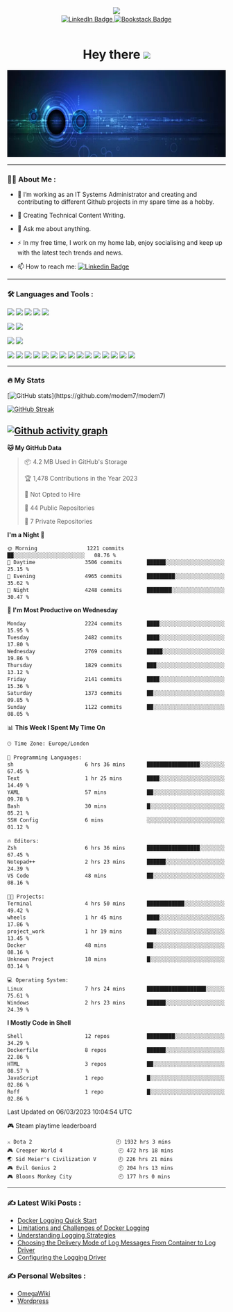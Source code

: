 <div id="header" align="center">
  <img src="https://media.giphy.com/media/f3iwJFOVOwuy7K6FFw/giphy.gif" width="300"/>
<div id="badges">
  <a href="https://www.linkedin.com/in/alexlaneit/">
    <img src="https://img.shields.io/badge/LinkedIn-blue?style=for-the-badge&logo=linkedin&logoColor=white" alt="LinkedIn Badge"/>
  </a>
  <a href="https://modem7.com">
  <img src="https://img.shields.io/badge/Bookstack-blue?style=for-the-badge&logo=BookStack&logoColor=white" alt="Bookstack Badge"/>
  </a>
</div>
  <img src="https://komarev.com/ghpvc/?username=modem7&style=flat-square&color=blue" alt=""/>
<h1>
  Hey there
  <img src="https://media.giphy.com/media/hvRJCLFzcasrR4ia7z/giphy.gif" width="30px"/>
</h1>
</div>

<div align="center">
  <img src="https://github.com/modem7/MiscAssets/blob/master/images/ezgif-6-79e26c05da.jpg" width="800" height="200"/>
</div>

---

### :man_technologist: About Me :
- :telescope: I’m working as an IT Systems Administrator and creating and contributing to different Github projects in my spare time as a hobby.

- :seedling: Creating Technical Content Writing.

- 💬 Ask me about anything.

- :zap: In my free time, I work on my home lab, enjoy socialising and keep up with the latest tech trends and news.

- :mailbox: How to reach me: [![Linkedin Badge](https://img.shields.io/badge/-AlexLaneIT-blue?style=flat&logo=Linkedin&logoColor=white)](https://www.linkedin.com/in/alexlaneit/)

---

### :hammer_and_wrench: Languages and Tools :
![](https://img.shields.io/badge/OS-Centos-informational?style=flat&logo=centos&logoColor=white&color=981e32)
![](https://img.shields.io/badge/OS-Debian-informational?style=flat&logo=debian&logoColor=white&color=981e32)
![](https://img.shields.io/badge/OS-RHEL-informational?style=flat&logo=red-hat&logoColor=white&color=981e32)
![](https://img.shields.io/badge/OS-Ubuntu-informational?style=flat&logo=ubuntu&logoColor=white&color=981e32)
![](https://img.shields.io/badge/OS-Windows-informational?style=flat&logo=windows&logoColor=white&color=981e32)

![](https://img.shields.io/badge/Editor-Notepad++-informational?style=flat&logo=notepadplusplus&logoColor=white&color=981e32)
![](https://img.shields.io/badge/Editor-Visual_Studio_Code-informational?style=flat&logo=visual-studio-code&logoColor=white&color=981e32)


![](https://img.shields.io/badge/Shell-Bash-informational?style=flat&logo=gnu-bash&logoColor=white&color=981e32)
![](https://img.shields.io/badge/Shell-ZSH-informational?style=flat&logo=gnu-bash&logoColor=white&color=981e32)

![](https://img.shields.io/badge/Tools-3CX-informational?style=flat&logoColor=white&color=981e32)
![](https://img.shields.io/badge/Tools-Ansible-informational?style=flat&logo=ansible&logoColor=white&color=981e32)
![](https://img.shields.io/badge/Tools-Arduino-informational?style=flat&logo=arduino&logoColor=white&color=981e32)
![](https://img.shields.io/badge/Tools-Borg-informational?style=flat&logoColor=white&color=981e32)
![](https://img.shields.io/badge/Tools-Docker-informational?style=flat&logo=docker&logoColor=white&color=981e32)
![](https://img.shields.io/badge/Tools-Drone_CI-informational?style=flat&logo=drone&logoColor=white&color=981e32)
![](https://img.shields.io/badge/Tools-Git-informational?style=flat&logo=git&logoColor=white&color=981e32)
![](https://img.shields.io/badge/Tools-Github-informational?style=flat&logo=github&logoColor=white&color=981e32)
![](https://img.shields.io/badge/Tools-Gitlab-informational?style=flat&logo=gitlab&logoColor=white&color=981e32)
![](https://img.shields.io/badge/Tools-Jira-informational?style=flat&logo=jira&logoColor=white&color=981e32)
![](https://img.shields.io/badge/Tools-Kanban-informational?style=flat&logoColor=white&color=981e32)
![](https://img.shields.io/badge/Tools-Nginx-informational?style=flat&logo=nginx&logoColor=white&color=981e32)
![](https://img.shields.io/badge/Tools-Raspberry_Pi-informational?style=flat&logo=raspberry-pi&logoColor=white&color=981e32)
![](https://img.shields.io/badge/Tools-Snyk-informational?style=flat&logo=snyk&logoColor=white&color=981e32)
![](https://img.shields.io/badge/Tools-Traefik-informational?style=flat&logo=traefikmesh&logoColor=white&color=981e32)

---

### :fire: My Stats
[![GitHub stats](https://github-readme-stats.vercel.app/api?username=modem7&show_icons=true&theme=codeSTACKr&count_private=true")](https://github.com/modem7/modem7)

[![GitHub Streak](https://streak-stats.demolab.com?user=modem7&theme=elegant&hide_border=true&date_format=j%20M%5B%20Y%5D&background=DD272700)](https://git.io/streak-stats)

[![Github activity graph](https://github-readme-activity-graph.cyclic.app/graph?username=modem7&theme=elegant&custom_title=Contribution%20Graph&hide_border=true&bg_color=%20)](https://github.com/modem7/modem7)
---

<!--START_SECTION:waka-->
**🐱 My GitHub Data** 

> 📦 4.2 MB Used in GitHub's Storage 
 > 
> 🏆 1,478 Contributions in the Year 2023
 > 
> 🚫 Not Opted to Hire
 > 
> 📜 44 Public Repositories 
 > 
> 🔑 7 Private Repositories 
 > 
**I'm a Night 🦉** 

```text
🌞 Morning                1221 commits        ██░░░░░░░░░░░░░░░░░░░░░░░   08.76 % 
🌆 Daytime                3506 commits        ██████░░░░░░░░░░░░░░░░░░░   25.15 % 
🌃 Evening                4965 commits        █████████░░░░░░░░░░░░░░░░   35.62 % 
🌙 Night                  4248 commits        ████████░░░░░░░░░░░░░░░░░   30.47 % 
```
📅 **I'm Most Productive on Wednesday** 

```text
Monday                   2224 commits        ████░░░░░░░░░░░░░░░░░░░░░   15.95 % 
Tuesday                  2482 commits        ████░░░░░░░░░░░░░░░░░░░░░   17.80 % 
Wednesday                2769 commits        █████░░░░░░░░░░░░░░░░░░░░   19.86 % 
Thursday                 1829 commits        ███░░░░░░░░░░░░░░░░░░░░░░   13.12 % 
Friday                   2141 commits        ████░░░░░░░░░░░░░░░░░░░░░   15.36 % 
Saturday                 1373 commits        ██░░░░░░░░░░░░░░░░░░░░░░░   09.85 % 
Sunday                   1122 commits        ██░░░░░░░░░░░░░░░░░░░░░░░   08.05 % 
```


📊 **This Week I Spent My Time On** 

```text
🕑︎ Time Zone: Europe/London

💬 Programming Languages: 
sh                       6 hrs 36 mins       █████████████████░░░░░░░░   67.45 % 
Text                     1 hr 25 mins        ████░░░░░░░░░░░░░░░░░░░░░   14.49 % 
YAML                     57 mins             ██░░░░░░░░░░░░░░░░░░░░░░░   09.78 % 
Bash                     30 mins             █░░░░░░░░░░░░░░░░░░░░░░░░   05.21 % 
SSH Config               6 mins              ░░░░░░░░░░░░░░░░░░░░░░░░░   01.12 % 

🔥 Editors: 
Zsh                      6 hrs 36 mins       █████████████████░░░░░░░░   67.45 % 
Notepad++                2 hrs 23 mins       ██████░░░░░░░░░░░░░░░░░░░   24.39 % 
VS Code                  48 mins             ██░░░░░░░░░░░░░░░░░░░░░░░   08.16 % 

🐱‍💻 Projects: 
Terminal                 4 hrs 50 mins       ████████████░░░░░░░░░░░░░   49.42 % 
wheels                   1 hr 45 mins        ████░░░░░░░░░░░░░░░░░░░░░   17.86 % 
project_work             1 hr 19 mins        ███░░░░░░░░░░░░░░░░░░░░░░   13.45 % 
Docker                   48 mins             ██░░░░░░░░░░░░░░░░░░░░░░░   08.16 % 
Unknown Project          18 mins             █░░░░░░░░░░░░░░░░░░░░░░░░   03.14 % 

💻 Operating System: 
Linux                    7 hrs 24 mins       ███████████████████░░░░░░   75.61 % 
Windows                  2 hrs 23 mins       ██████░░░░░░░░░░░░░░░░░░░   24.39 % 
```

**I Mostly Code in Shell** 

```text
Shell                    12 repos            █████████░░░░░░░░░░░░░░░░   34.29 % 
Dockerfile               8 repos             ██████░░░░░░░░░░░░░░░░░░░   22.86 % 
HTML                     3 repos             ██░░░░░░░░░░░░░░░░░░░░░░░   08.57 % 
JavaScript               1 repo              █░░░░░░░░░░░░░░░░░░░░░░░░   02.86 % 
Roff                     1 repo              █░░░░░░░░░░░░░░░░░░░░░░░░   02.86 % 
```




 Last Updated on 06/03/2023 10:04:54 UTC
<!--END_SECTION:waka-->

<!-- steam-box start -->
🎮 Steam playtime leaderboard
```text
⚔️ Dota 2                           🕘 1932 hrs 3 mins
🎮 Creeper World 4                  🕘 472 hrs 18 mins
🌏 Sid Meier's Civilization V       🕘 226 hrs 21 mins
🎮 Evil Genius 2                    🕘 204 hrs 13 mins
🎮 Bloons Monkey City               🕘 177 hrs 0 mins
```
<!-- Powered by https://github.com/YouEclipse/steam-box . -->
<!-- steam-box end -->

---

### :writing_hand: Latest Wiki Posts :
<!-- BLOG-POST-LIST:START -->
- [Docker Logging Quick Start](https://www.modem7.com/books/managing-docker/page/docker-logging-quick-start)
- [Limitations and Challenges of Docker Logging](https://www.modem7.com/books/managing-docker/page/limitations-and-challenges-of-docker-logging)
- [Understanding Logging Strategies](https://www.modem7.com/books/managing-docker/page/understanding-logging-strategies)
- [Choosing the Delivery Mode of Log Messages From Container to Log Driver](https://www.modem7.com/books/managing-docker/page/choosing-the-delivery-mode-of-log-messages-from-container-to-log-driver)
- [Configuring the Logging Driver](https://www.modem7.com/books/managing-docker/page/configuring-the-logging-driver)
<!-- BLOG-POST-LIST:END -->

### :writing_hand: Personal Websites :
- [OmegaWiki](https://modem7.com)
- [Wordpress](https://modem7.wordpress.com)
